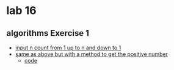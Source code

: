 # lab 16
## algorithms Exercise 1
* [input n count from 1 up to n and down to 1](https://drive.google.com/file/d/1H29wZoa9d3Bg1bK-BAmanpRIyU6YmTUs/view?usp=sharing)
* [same as above but with a method to get the positive number](https://drive.google.com/file/d/1mV6nydb1mUF1dMyE1epfZtrbbkxFab9Q/view?usp=sharing)
    * [code](Lab16ex1.java)